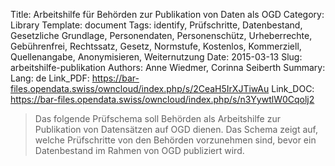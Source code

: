Title: Arbeitshilfe für Behörden zur Publikation von Daten als OGD
Category: Library
Template: document
Tags: identify, Prüfschritte, Datenbestand, Gesetzliche Grundlage, Personendaten, Personenschütz, Urheberrechte, Gebührenfrei, Rechtssatz, Gesetz, Normstufe, Kostenlos, Kommerziell, Quellenangabe, Anonymisieren, Weiternutzung
Date: 2015-03-13
Slug: arbeitshilfe-publikation
Authors: Anne Wiedmer, Corinna Seiberth
Summary:
Lang: de
Link_PDF: https://bar-files.opendata.swiss/owncloud/index.php/s/2CeaH5IrXJTiwAu
Link_DOC: https://bar-files.opendata.swiss/owncloud/index.php/s/n3YywtlW0Cqolj2


> Das folgende Prüfschema soll Behörden als Arbeitshilfe zur Publikation von Datensätzen auf OGD dienen. Das Schema zeigt auf, welche Prüfschritte von den Behörden vorzunehmen sind, bevor ein Datenbestand im Rahmen von OGD publiziert wird.
